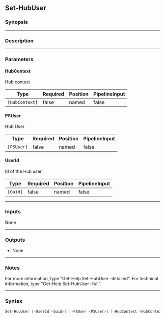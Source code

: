Set-HubUser
-----------

### Synopsis

---

### Description

---

### Parameters
#### **HubContext**
Hub context

|Type          |Required|Position|PipelineInput|
|--------------|--------|--------|-------------|
|`[HubContext]`|false   |named   |false        |

#### **PSUser**
Hub User

|Type      |Required|Position|PipelineInput|
|----------|--------|--------|-------------|
|`[PSUser]`|false   |named   |false        |

#### **UserId**
Id of the Hub user

|Type    |Required|Position|PipelineInput|
|--------|--------|--------|-------------|
|`[Guid]`|false   |named   |false        |

---

### Inputs
None

---

### Outputs
* None

---

### Notes
For more information, type "Get-Help Set-HubUser -detailed". For technical information, type "Get-Help Set-HubUser -full".

---

### Syntax
```PowerShell
Set-HubUser [-UserId <Guid>] [-PSUser <PSUser>] [-HubContext <HubContext>] [<CommonParameters>]
```
